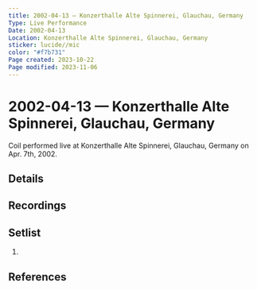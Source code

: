```yaml
---
title: 2002-04-13 — Konzerthalle Alte Spinnerei, Glauchau, Germany
Type: Live Performance
Date: 2002-04-13
Location: Konzerthalle Alte Spinnerei, Glauchau, Germany
sticker: lucide//mic
color: "#f7b731"
Page created: 2023-10-22
Page modified: 2023-11-06
---
```


# 2002-04-13 — Konzerthalle Alte Spinnerei, Glauchau, Germany

Coil performed live at Konzerthalle Alte Spinnerei, Glauchau, Germany on Apr. 7th, 2002.

## Details


## Recordings


## Setlist
1.

## References

[^1]: [Entry at Live Coil Archive]()
